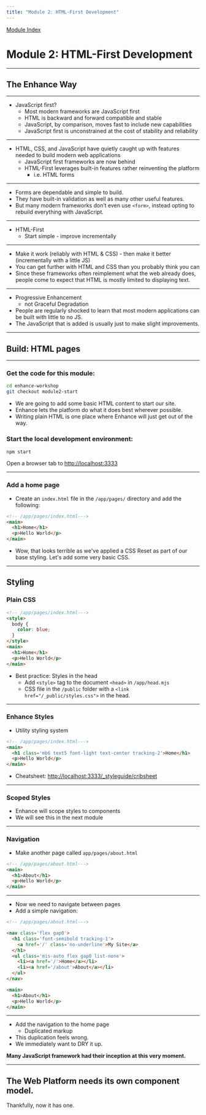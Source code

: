 ```yaml
---
title: "Module 2: HTML-First Development"
---
```


[Module Index](/)


# Module 2: HTML-First Development

---

## The Enhance Way

---

* JavaScript first?
  * Most modern frameworks are JavaScript first
  * HTML is backward and forward compatible and stable
  * JavaScript, by comparison, moves fast to include new capabilities
  * JavaScript first is unconstrained at the cost of stability and reliability


---
* HTML, CSS, and JavaScript have quietly caught up with features needed to build modern web applications
  * JavaScript first frameworks are now behind
  * HTML-First leverages built-in features rather reinventing the platform
      * i.e. HTML forms

---

* Forms are dependable and simple to build.
* They have built-in validation as well as many other useful features.
* But many modern frameworks don’t even use `<form>`, instead opting to rebuild everything with JavaScript.

---
* HTML-First
  * Start simple - improve incrementally

---
* Make it work (reliably with HTML & CSS) - then make it better (incrementally with a little JS)
* You can get further with HTML and CSS than you probably think you can
* Since these frameworks often reimplement what the web already does, people come to expect that HTML is mostly limited to displaying text.

---

* Progressive Enhancement
  * not Graceful Degradation
* People are regularly shocked to learn that most modern applications can be built with little to no JS.
* The JavaScript that is added is usually just to make slight improvements.

---

## Build: HTML pages

---

### Get the code for this module:

```bash
cd enhance-workshop
git checkout module2-start
```

* We are going to add some basic HTML content to start our site.
* Enhance lets the platform do what it does best wherever possible.
* Writing plain HTML is one place where Enhance will just get out of the way.

### Start the local development environment:

```bash
npm start
```

Open a browser tab to [http://localhost:3333](http://localhost:3333)

---
### Add a home page

* Create an `index.html` file in the `/app/pages/` directory and add the following:

```html
<!-- /app/pages/index.html--->
<main>
  <h1>Home</h1>
  <p>Hello World</p>
</main>
```

* Wow, that looks terrible as we've applied a CSS Reset as part of our base styling. Let's add some very basic CSS.

---

## Styling

### Plain CSS


```html
<!-- /app/pages/index.html--->
<style>
  body {
    color: blue;
  }
</style>
<main>
  <h1>Home</h1>
  <p>Hello World</p>
</main>
```

* Best practice: Styles in the head
  * Add `<style>` tag to the document `<head>` in `/app/head.mjs`
  * CSS file in the `/public` folder with a `<link href="/_public/styles.css">` in the head.

---

### Enhance Styles


* Utility styling system

```html
<!-- /app/pages/index.html--->
<main>
  <h1 class='mb6 text5 font-light text-center tracking-2'>Home</h1>
  <p>Hello World</p>
</main>
```

* Cheatsheet: [http://localhost:3333/_styleguide/cribsheet](http://localhost:3333/_styleguide/cribsheet)


---
### Scoped Styles

* Enhance will scope styles to components
* We will see this in the next module


---

### Navigation

* Make another page called `app/pages/about.html`

```html
<!-- /app/pages/about.html--->
<main>
  <h1>About</h1>
  <p>Hello World</p>
</main>

```

---

* Now we need to navigate between pages
* Add a simple navigation:

```html
<!-- /app/pages/about.html--->

<nav class='flex gap0'>
  <h1 class='font-semibold tracking-1'>
    <a href='/' class='no-underline'>My Site</a>
  </h1>
  <ul class='mis-auto flex gap0 list-none'>
    <li><a href='/'>Home</a></li>
    <li><a href='/about'>About</a></li>
  </ul>
</nav>

<main>
  <h1>About</h1>
  <p>Hello World</p>
</main>
```


---

* Add the navigation to the home page
  * Duplicated markup
* This duplication feels wrong.
* We immediately want to DRY it up.

**Many JavaScript framework had their inception at this very moment.**

---

## **The Web Platform needs its own component model**.

Thankfully, now it has one.

